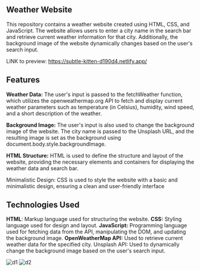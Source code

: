 
##  Weather Website

This repository contains a weather website created using HTML, CSS, and JavaScript. The website allows users to enter a city name in the search bar and retrieve current weather information for that city. Additionally, the background image of the website dynamically changes based on the user's search input.

LINK to preview: https://subtle-kitten-d190d4.netlify.app/ 

## Features


**Weather Data:** The user's input is passed to the fetchWeather function, which utilizes the openweathermap.org API to fetch and display current weather parameters such as temperature (in Celsius), humidity, wind speed, and a short description of the weather.

**Background Image:** The user's input is also used to change the background image of the website. The city name is passed to the Unsplash URL, and the resulting image is set as the background using document.body.style.backgroundImage.

**HTML Structure:** HTML is used to define the structure and layout of the website, providing the necessary elements and containers for displaying the weather data and search bar.

Minimalistic Design: CSS is used to style the website with a basic and minimalistic design, ensuring a clean and user-friendly interface

## Technologies Used

**HTML**: Markup language used for structuring the website.
**CSS:** Styling language used for design and layout.
**JavaScript:** Programming language used for fetching data from the API, manipulating the DOM, and updating the background image.
**OpenWeatherMap API:** Used to retrieve current weather data for the specified city.
Unsplash API: Used to dynamically change the background image based on the user's search input.

![d1](https://github.com/JuliaDolko/weatherApp/assets/95941618/00634d5f-f321-445e-b076-e95c009d1d8e)
![d2](https://github.com/JuliaDolko/weatherApp/assets/95941618/b698bb8a-1fbc-4945-9d36-cff408fc4ceb)

